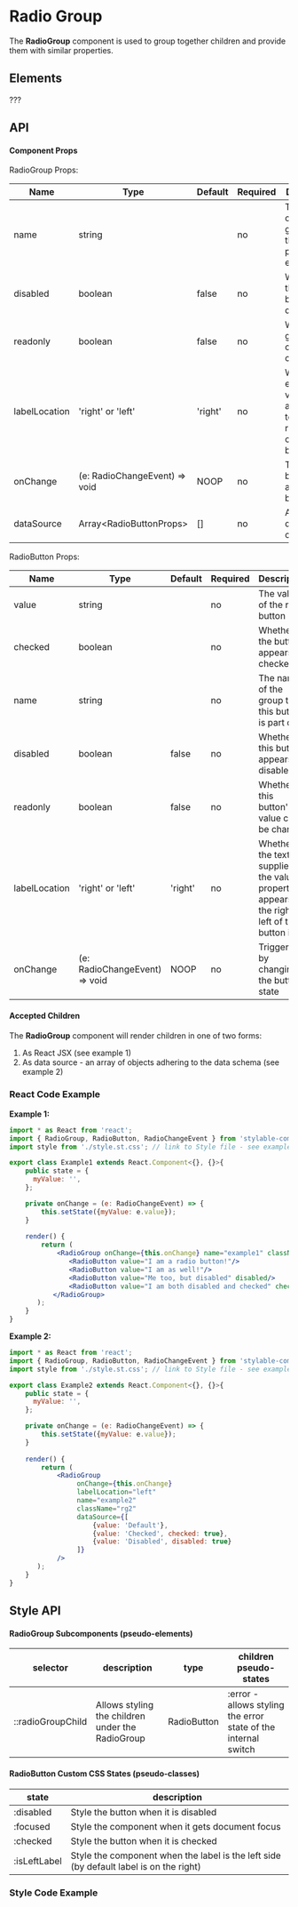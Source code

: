 # Radio Group

The **RadioGroup** component is used to group together children and provide them with similar properties.  


## Elements
???

## API

#### Component Props
RadioGroup Props:

| Name | Type | Default | Required | Description |
|------|------|---------|----------|-------------
| name | string |  | no | The name of the group. sets the _name_ property on each child |
| disabled | boolean | false | no | Whether all the radio buttons are disabled |
| readonly | boolean | false | no | Whether the group value cannot be changed |
| labelLocation | 'right' or 'left' | 'right' | no | Whether each child's value appears as text to the right or left of the radio button  |
| onChange | (e: RadioChangeEvent) => void | NOOP | no | Triggered by changing a radio button state |
| dataSource | Array\<RadioButtonProps> | [] | no | Array of dataSchema objects |

RadioButton Props:

| Name | Type | Default | Required | Description |
|------|------|---------|----------|-------------
| value | string |  | no | The value of the radio button |
| checked | boolean |  | no | Whether the button appears checked |
| name | string |  | no | The name of the group that this button is part of |
| disabled | boolean | false | no | Whether this button appears as disabled |
| readonly | boolean | false | no | Whether this button's value can be changed |
| labelLocation | 'right' or 'left' | 'right' | no | Whether the text supplied in the value property appears to the right or left of the button itself  |
| onChange | (e: RadioChangeEvent) => void | NOOP | no | Triggered by changing the button's state |




#### Accepted Children

The **RadioGroup** component will render children in one of two forms:
1. As React JSX (see example 1)
2. As data source - an array of objects adhering to the data schema (see example 2) 



### React Code Example

**Example 1:**

```jsx
import * as React from 'react';
import { RadioGroup, RadioButton, RadioChangeEvent } from 'stylable-components';
import style from './style.st.css'; // link to Style file - see examples of style files below

export class Example1 extends React.Component<{}, {}>{
    public state = {
      myValue: '',
    };

    private onChange = (e: RadioChangeEvent) => {
        this.setState({myValue: e.value});
    }
    
    render() {
        return (
            <RadioGroup onChange={this.onChange} name="example1" className="rg1">
               <RadioButton value="I am a radio button!"/>
               <RadioButton value="I am as well!"/>
               <RadioButton value="Me too, but disabled" disabled/>
               <RadioButton value="I am both disabled and checked" checked disabled />
           </RadioGroup>
       );
    }
}
```


**Example 2:**

```jsx
import * as React from 'react';
import { RadioGroup, RadioButton, RadioChangeEvent } from 'stylable-components';
import style from './style.st.css'; // link to Style file - see examples of style files below

export class Example2 extends React.Component<{}, {}>{
    public state = {
      myValue: '',
    };

    private onChange = (e: RadioChangeEvent) => {
        this.setState({myValue: e.value});
    }
    
    render() {
        return (
            <RadioGroup
                 onChange={this.onChange}
                 labelLocation="left"
                 name="example2"
                 className="rg2"
                 dataSource={[
                     {value: 'Default'},
                     {value: 'Checked', checked: true},
                     {value: 'Disabled', disabled: true}
                 ]}
            />
       );
    }
}
```



## Style API

#### RadioGroup Subcomponents (pseudo-elements)

| selector | description  | type | children pseudo-states |
|----------|--------------|------|------------------------|
| ::radioGroupChild | Allows styling the children under the RadioGroup | RadioButton | :error - allows styling the error state of the internal switch |

#### RadioButton Custom CSS States (pseudo-classes)

| state | description |
| ----- | ----------- |
| :disabled | Style the button when it is disabled |
| :focused | Style the component when it gets document focus |
| :checked |  Style the button when it is checked |
| :isLeftLabel | Style the component when the label is the left side (by default label is on the right) |



### Style Code Example

```css

```
